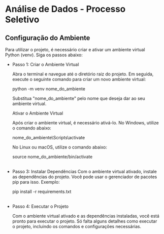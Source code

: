 <html>
  <h1>Análise de Dados - Processo Seletivo </h1>

  <h2>Configuração do Ambiente </h2>
  <p>Para utilizar o projeto, é necessário criar e ativar um ambiente virtual Python (venv). Siga os passos abaixo:</p>

<ul>
  <li>
     Passo 1: Criar o Ambiente Virtual
    <p>Abra o terminal e navegue até o diretório raiz do projeto. Em seguida, execute o seguinte comando para criar um novo ambiente virtual:</p>
      <p>python -m venv nome_do_ambiente</p>
    <p>Substitua "nome_do_ambiente" pelo nome que deseja dar ao seu ambiente virtual.</p>
    <p>Ativar o Ambiente Virtual</p>
    <p>Após criar o ambiente virtual, é necessário ativá-lo. No Windows, utilize o comando abaixo:</p>
      <p>nome_do_ambiente\Scripts\activate</p>
    <p>No Linux ou macOS, utilize o comando abaixo:</p>
      <p>source nome_do_ambiente/bin/activate</p>
  </li>
  <br>
<li>
  Passo 3: Instalar Dependências
  Com o ambiente virtual ativado, instale as dependências do projeto. Você pode usar o gerenciador de pacotes pip para isso. Exemplo:
  <p>pip install -r requirements.txt</p>
</li>
<br>
<li>
Passo 4: Executar o Projeto
<p>Com o ambiente virtual ativado e as dependências instaladas, você está pronto para executar o projeto. Só falta alguns detalhes como executar o projeto, incluindo os comandos e configurações necessárias.</p>
</li>
</ul>

